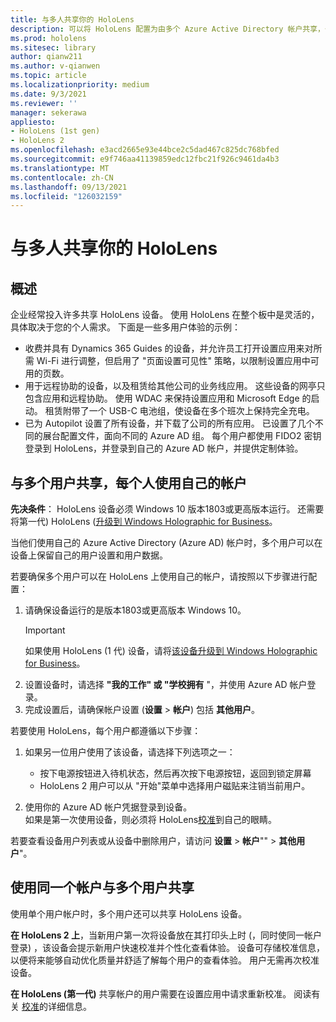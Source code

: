 ```yaml
---
title: 与多人共享你的 HoloLens
description: 可以将 HoloLens 配置为由多个 Azure Active Directory 帐户共享，也可以由使用单个帐户的多个用户共享。
ms.prod: hololens
ms.sitesec: library
author: qianw211
ms.author: v-qianwen
ms.topic: article
ms.localizationpriority: medium
ms.date: 9/3/2021
ms.reviewer: ''
manager: sekerawa
appliesto:
- HoloLens (1st gen)
- HoloLens 2
ms.openlocfilehash: e3acd2665e93e44bce2c5dad467c825dc768bfed
ms.sourcegitcommit: e9f746aa41139859edc12fbc21f926c9461da4b3
ms.translationtype: MT
ms.contentlocale: zh-CN
ms.lasthandoff: 09/13/2021
ms.locfileid: "126032159"
---
```

# <a name="share-your-hololens-with-multiple-people"></a>与多人共享你的 HoloLens

## <a name="overview"></a>概述
企业经常投入许多共享 HoloLens 设备。 使用 HoloLens 在整个板中是灵活的，具体取决于您的个人需求。 下面是一些多用户体验的示例： 

- 收费并具有 Dynamics 365 Guides 的设备，并允许员工打开设置应用来对所需 Wi-Fi 进行调整，但启用了 "页面设置可见性" 策略，以限制设置应用中可用的页数。
- 用于远程协助的设备，以及租赁给其他公司的业务线应用。 这些设备的网亭只包含应用和远程协助。 使用 WDAC 来保持设置应用和 Microsoft Edge 的启动。 租赁附带了一个 USB-C 电池组，使设备在多个班次上保持完全充电。
- 已为 Autopilot 设置了所有设备，并下载了公司的所有应用。 已设置了几个不同的展台配置文件，面向不同的 Azure AD 组。 每个用户都使用 FIDO2 密钥登录到 HoloLens，并登录到自己的 Azure AD 帐户，并提供定制体验。



## <a name="share-with-multiple-people-each-using-their-own-account"></a>与多个用户共享，每个人使用自己的帐户

**先决条件**： HoloLens 设备必须 Windows 10 版本1803或更高版本运行。  还需要将第一代) HoloLens ([升级到 Windows Holographic for Business](hololens-upgrade-enterprise.md)。

当他们使用自己的 Azure Active Directory (Azure AD) 帐户时，多个用户可以在设备上保留自己的用户设置和用户数据。

若要确保多个用户可以在 HoloLens 上使用自己的帐户，请按照以下步骤进行配置：

1. 请确保设备运行的是版本1803或更高版本 Windows 10。
   > [!IMPORTANT]
   > 如果使用 HoloLens (1 代) 设备，请将[该设备升级到 Windows Holographic for Business](hololens1-upgrade-enterprise.md)。
1. 设置设备时，请选择 **"我的工作" 或 "学校拥有** "，并使用 Azure AD 帐户登录。
1. 完成设置后，请确保帐户设置 (**设置**  >  **帐户**) 包括 **其他用户**。

若要使用 HoloLens，每个用户都遵循以下步骤：

1. 如果另一位用户使用了该设备，请选择下列选项之一：
   - 按下电源按钮进入待机状态，然后再次按下电源按钮，返回到锁定屏幕
   - HoloLens 2 用户可以从 "开始"菜单中选择用户磁贴来注销当前用户。

1. 使用你的 Azure AD 帐户凭据登录到设备。  
    如果是第一次使用设备，则必须将 HoloLens[校准](hololens-calibration.md)到自己的眼睛。

若要查看设备用户列表或从设备中删除用户，请访问 **设置**  >  **帐户**""  >  **其他用户**"。

## <a name="share-with-multiple-people-all-using-the-same-account"></a>使用同一个帐户与多个用户共享

使用单个用户帐户时，多个用户还可以共享 HoloLens 设备。

**在 HoloLens 2 上**，当新用户第一次将设备放在其打印头上时 (，同时使同一帐户登录) ，该设备会提示新用户快速校准并个性化查看体验。 设备可存储校准信息，以便将来能够自动优化质量并舒适了解每个用户的查看体验。 用户无需再次校准设备。

**在 HoloLens (第一代)** 共享帐户的用户需要在设置应用中请求重新校准。  阅读有关 [校准](hololens-calibration.md)的详细信息。